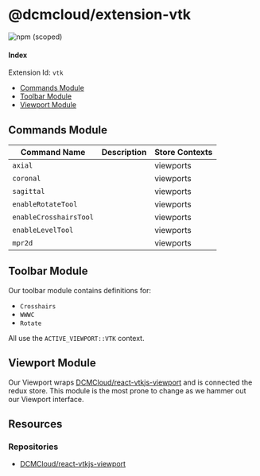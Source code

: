 # @dcmcloud/extension-vtk

![npm (scoped)](https://img.shields.io/npm/v/@dcmcloud/extension-vtk.svg?style=flat-square)

<!-- TODO: Simple image or GIF? -->

#### Index

Extension Id: `vtk`

- [Commands Module](#commands-module)
- [Toolbar Module](#toolbar-module)
- [Viewport Module](#viewport-module)

## Commands Module

| Command Name           | Description | Store Contexts |
| ---------------------- | ----------- | -------------- |
| `axial`                |             | viewports      |
| `coronal`              |             | viewports      |
| `sagittal`             |             | viewports      |
| `enableRotateTool`     |             | viewports      |
| `enableCrosshairsTool` |             | viewports      |
| `enableLevelTool`      |             | viewports      |
| `mpr2d`                |             | viewports      |

## Toolbar Module

Our toolbar module contains definitions for:

- `Crosshairs`
- `WWWC`
- `Rotate`

All use the `ACTIVE_VIEWPORT::VTK` context.

## Viewport Module

Our Viewport wraps [DCMCloud/react-vtkjs-viewport][react-viewport] and is
connected the redux store. This module is the most prone to change as we hammer
out our Viewport interface.

## Resources

### Repositories

- [DCMCloud/react-vtkjs-viewport][react-viewport]

<!--
  Links
  -->

<!-- prettier-ignore-start -->
[react-viewport]: https://github.com/DCMCloud/react-vtkjs-viewport
<!-- prettier-ignore-end -->
